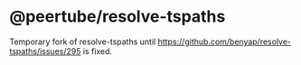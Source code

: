 # @peertube/resolve-tspaths

Temporary fork of resolve-tspaths until https://github.com/benyap/resolve-tspaths/issues/295 is fixed.
